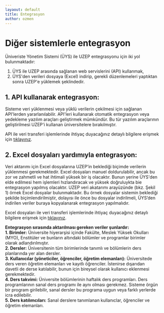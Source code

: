 ```yaml
---
layaout: default
title: Entegrasyon
author: ozmen
---
```

# Diğer sistemlerle entegrasyon

Üniveriste Yönetim Sistemi (ÜYS) ile UZEP entegrasyonu için iki yol bulunmaktadır:<br> 
1. ÜYS ile UZEP arasında sağlanan web servislerini (API) kullanmak, 
2. ÜYS'den verileri dosyaya (Excel) indirip, gerekli düzenlemeleri yaptıktan sonra UZEP'e yüklemek şeklindedir. 

## 1. API kullanarak entegrasyon:

Sisteme veri yüklenmesi veya yüklü verilerin çekilmesi için sağlanan API'lerden yararlanılabilir. API'leri kullanarak otomatik entegrasyon veya yedekleme yazılım araçları geliştirmek mümkündür. Bu tür yazılım araçlarının geliştirilmesi UZEP'i kullanan üniversitelere bırakılmıştır. 

API ile veri transferi işlemlerinde ihtiyaç duyacağınız detaylı bilgilere erişmek için [tıklayınız](/api.html "API ile Entegrasyon").

## 2. Excel dosyaları yardımıyla entegrasyon:

Veri aktarımı için Excel dosyalarına UZEP’in beklediği biçimde verilerin yüklenmesi gerekmektedir. Excel dosyaları manuel doldurulabilir, ancak bu zor ve zahmetli ve hat ihtimali yüksek bir iş olacaktır. Bunun yerine ÜYS'den elde edilmesi hem işlemleri hızlandıracak ve yüksek doğruluykta bie entegrasyon yapılmış olacaktır. UZEP veri akatarımı arayüzünde (bkz. Şekil 1) örnek Excel dosyalar bulunmaktadır. Bu örnek dosyalar sistemin beklediği şekilde biçimlendirilmiştir, dolayısı ile önce bu dosyalar indirilmeli, ÜYS’den indirilen veriler buraya kopyalanarak entegrasyon yapılmalıdır.

Excel dosyaları ile veri transferi işlemlerinde ihtiyaç duyacağınız detaylı bilgilere erişmek için [tıklayınız](/fileEnt.html "Excel ile Entegrasyon").

**Entegrasyon sırasında aktarılması gereken veriler şunlardır:** <br> 
**1. Birimler:** Üniversite hiyerarşisi içinde Fakülte, Meslek Yüksek Okulları (MYO), Enstitüler ve bunların altındaki bölümler ve programlar birimler olarak adlandırılmıştır. <br>
**2. Dersler:** Üniversitenin tüm birimlerinde tanımlı ve bölümlerin ders planlarında yer alan dersler.<br>
**3. Kullanıcılar (yöneticiler, öğrenciler, öğretim elemanları):** Üniversitede ders veren öğretim elemanları ve kayıtlı öğrenciler. İstenirse dışarıdan davetli de derse katılabilir, bunun için bireysel olarak kullanıcı eklenmesi gerekmektedir. <br>
**4. Ders takvimi:** Üniversite bölümlerinin haftalık ders programları. Ders programlarının sanal ders programı ile aynı olması gerekmez. Sisteme örgün bir program girilebilir, sanal dersler bu programa uygun veya farklı yerlerde icra edilebilir. <br>
**5. Ders katılımcıları:** Sanal derslere tanımlanan kullanıclar, öğrenciler ve öğretim elemanları. <br>